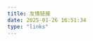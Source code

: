 ```yaml
---
title: 友情链接
date: 2025-01-26 16:51:34
type: "links"
---
```

<!DOCTYPE html>
<html lang="zh-CN">

<head>
  <meta charset="UTF-8">
  <meta name="viewport" content="width=device-width, initial-scale=1.0">
  <link rel="stylesheet" href="/links/styles.css">
  <title>友情链接</title>
</head>

<body>
  <div class="links-container" id="links-container"></div>
  
  <script>
    // 友情链接数据
    const linksData = [
      {
        href: "https://www.yuanshen.dev/",
        imgSrc: "https://www.yuanshen.dev/img/nahida.png",
        altText: "LINUX DO",
        fallbackImgSrc: "/links/YuanRetro/nahida.png",
        title: "YuanRetro",
        info: "一个二刺螈，无线电火腿，交通爱好者和科技菌的小站~"
      },
      {
        href: "https://bellanilla.neocities.org/",
        imgSrc: "/links/bellanilla/bellanilla.webp",
        altText: "Belladonna",
        fallbackImgSrc: "/links/bellanilla/bellanilla.webp",
        title: "Belladonna",
        info: "A unique Victorian style website"
      }
      {
        href: "https://forum.hamcq.cn/",
        imgSrc: "https://forum.hamcq.cn/assets/avatars/f4HJalvYcIsdJdNZ.png",
        altText: "HamCQ 社区",
        fallbackImgSrc: "/links/hamcq/avatars.png",
        title: "HamCQ 社区",
        info: "业余无线电爱好者社区"
      }
    ];

    // 错误处理函数
    function handleImageError(imgElement, fallbackSrc) {
      imgElement.src = fallbackSrc;
    }

    // 生成链接项的HTML
    function createLinkItem(link) {
      const linkItem = document.createElement('div');
      linkItem.classList.add('link-item');

      const linkCard = document.createElement('a');
      linkCard.href = link.href;
      linkCard.target = '_blank';
      linkCard.classList.add('link-card');

      const linkIcon = document.createElement('div');
      linkIcon.classList.add('link-icon');

      const img = document.createElement('img');
      img.src = link.imgSrc;
      img.alt = link.altText;
      img.onerror = () => handleImageError(img, link.fallbackImgSrc);
      img.width = 80;
      img.height = 80;

      const linkInfo = document.createElement('div');
      linkInfo.classList.add('link-info');

      const title = document.createElement('h3');
      title.textContent = link.title;

      const info = document.createElement('p');
      info.textContent = link.info;

      linkIcon.appendChild(img);
      linkInfo.appendChild(title);
      linkInfo.appendChild(info);
      linkCard.appendChild(linkIcon);
      linkCard.appendChild(linkInfo);
      linkItem.appendChild(linkCard);

      return linkItem;
    }

    // 渲染链接列表
    function renderLinks() {
      const container = document.getElementById('links-container');
      linksData.forEach(link => {
        const linkItem = createLinkItem(link);
        container.appendChild(linkItem);
      });
    }

    // 页面加载完成后渲染链接列表
    window.addEventListener('load', renderLinks);
  </script>
</body>

</html>
